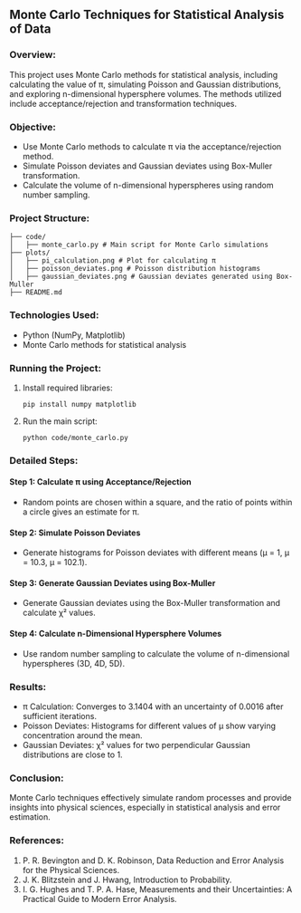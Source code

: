 ## Monte Carlo Techniques for Statistical Analysis of Data

### Overview:  
This project uses Monte Carlo methods for statistical analysis, including calculating the value of π, simulating Poisson and Gaussian distributions, and exploring n-dimensional hypersphere volumes. The methods utilized include acceptance/rejection and transformation techniques.

### Objective:  
- Use Monte Carlo methods to calculate π via the acceptance/rejection method.
- Simulate Poisson deviates and Gaussian deviates using Box-Muller transformation.
- Calculate the volume of n-dimensional hyperspheres using random number sampling.
  
### Project Structure:
```
├── code/  
│   ├── monte_carlo.py # Main script for Monte Carlo simulations  
├── plots/  
│   ├── pi_calculation.png # Plot for calculating π  
│   ├── poisson_deviates.png # Poisson distribution histograms  
│   ├── gaussian_deviates.png # Gaussian deviates generated using Box-Muller  
├── README.md
```

### Technologies Used:
- Python (NumPy, Matplotlib)
- Monte Carlo methods for statistical analysis

### Running the Project:
1. Install required libraries:
   
   ```
   pip install numpy matplotlib
   ```
2. Run the main script:
   ```
   python code/monte_carlo.py
   ```

### Detailed Steps:
#### Step 1: Calculate π using Acceptance/Rejection  
- Random points are chosen within a square, and the ratio of points within a circle gives an estimate for π.  
#### Step 2: Simulate Poisson Deviates  
- Generate histograms for Poisson deviates with different means (μ = 1, μ = 10.3, μ = 102.1).
#### Step 3: Generate Gaussian Deviates using Box-Muller  
- Generate Gaussian deviates using the Box-Muller transformation and calculate χ² values.  
#### Step 4: Calculate n-Dimensional Hypersphere Volumes  
- Use random number sampling to calculate the volume of n-dimensional hyperspheres (3D, 4D, 5D).  

### Results:  
- π Calculation: Converges to 3.1404 with an uncertainty of 0.0016 after sufficient iterations.  
- Poisson Deviates: Histograms for different values of μ show varying concentration around the mean.  
- Gaussian Deviates: χ² values for two perpendicular Gaussian distributions are close to 1.  

### Conclusion:  
Monte Carlo techniques effectively simulate random processes and provide insights into physical sciences, especially in statistical analysis and error estimation.

### References: 
1. P. R. Bevington and D. K. Robinson, Data Reduction and Error Analysis for the Physical Sciences.  
2. J. K. Blitzstein and J. Hwang, Introduction to Probability.  
3. I. G. Hughes and T. P. A. Hase, Measurements and their Uncertainties: A Practical Guide to Modern Error Analysis.  
